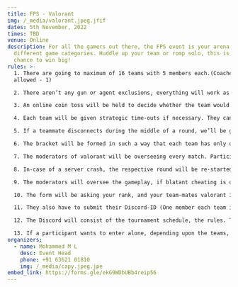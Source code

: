 ```yaml
---
title: FPS - Valorant
img: /_media/valorant.jpeg.jfif
dates: 5th November, 2022
times: TBD
venue: Online
description: For all the gamers out there, the FPS event is your arena with
  different game categories. Huddle up your team or romp solo, this is your
  chance to win big!
rules: >-
  1. There are going to maximum of 16 teams with 5 members each.(Coaches are
  allowed - 1)

  2. There aren’t any gun or agent exclusions, everything will work as a normal competitive game.

  3. An online coin toss will be held to decide whether the team would like to attack/defend first or eliminate a map.

  4. Each team will be given strategic time-outs if necessary. They can only be availed at the start of a round (During the buy-phase). The time-outs can be availed once during attacking and defending.

  5. If a teammate disconnects during the middle of a round, we’ll be giving a technical time-out during the next round’s buy phase. This also can be availed only twice.

  6. The bracket will be formed in such a way that each team has only one-shot, and there will be no losers bracket.

  7. The moderators of valorant will be overseeing every match. Participants will be disqualified if hate speech, religious, racist terms are used in game chat.

  8. In-case of a server crash, the respective round will be re-started.

  9. The moderators will oversee the gameplay, if blatant cheating is observed, or there is proof. Depending upon the severity of the situation the cheating player will be banned from the tournament or the team will instantly be disqualified.

  10. The form will be asking your rank, and your team-mates valorant ID. Only the team’s IGL has to submit the form, and write the other team-mates RIOT-ID. They must not change it during the tournament.

  11. They also have to submit their Discord-ID (One member each team is enough which will be IGL).

  12. The Discord will consist of the tournament schedule, the rules. There will be multiple channels and VC’s, teams can scrim if they wish to before the tournament.

  13. If a participant wants to enter alone, depending upon the teams, we’ll be putting you in a random team to fill it out.
organizers:
  - name: Mohammed M L
    desc: Event Head
    phone: +91 63621 01810
    img: /_media/capy.jpeg.jpe
embed_link: https://forms.gle/ekG9WDbUBb4reip56
---
```

